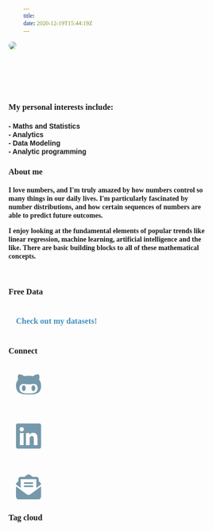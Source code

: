 ```yaml
---
title:   
date: 2020-12-19T15:44:19Z
---
```


<style type="text/css">


body {
  scroll-snap-type: y proximity;
  scroll-padding-top: 15vh;
  overflow-y: scroll;
}

img {
  border-radius: 8px;
}

#pic{
width:100%;
height: 100px;
}

@keyframes slidein {
  from {
    margin-left: 55%;
    width: 100%;
    margin-top: 5px;
    animation: slidein 1s ;
   }
   
 to {
    margin-left: 5%;
    width: 100%;
    margin: 140px;
    margin-top: 75px;
  }
}


a, a:link, a:visited {
  text-decoration: none;
  padding: 9px 15px;
  color: #438ebc;

}

#interests{
  width:justify;
  text-align: left;
  font-color:black;
  line-height: 17px;
  font-size: justify;
  font-family: helvetica;
  }

#about{
  width:justify;
  text-align: left;
  font-color:black;
  line-height: 17px;
  font-size: justify;
  word-break: break;
  flex-flow: column wrap;
  font-family: helvetica; 
}



#data{
  width:justify;
  font-color:black;
  line-height: 17px;
  font-size: justify;
  font-family: helvetica;
  
}

a:hover{
color: #bc438e;
padding:5px;

}

* {
  box-sizing: border-box;
  margin: 0;
  padding: 0;
  font-family: Outfit;
}

body,
html {
  width: 100%;
  height: 100%;
}

#wrapper {
  background: #fcfcfa;
  color: #438ebc;
  align-items: center;
}

.heading {
  font-size: 3em;
}

.caption {
  font-size: 1em;
  padding: 5px;
  font-family: helvetica;
}

h3{
text-align: left;
}

</style>

<body>
<div id="pic">
<img src="/images/avatar.jpg"/>
</div>



<h3>My personal interests include:</h3>
<p></p>
<h4>
<div id="interests">
        - Maths and Statistics<br>
        - Analytics<br>
        - Data Modeling<br>
        - Analytic programming
        <p></p>
        </h4>
</div>


<div id="about">

<center>

<H3>About me</H3> 
<p></p>
</center>
<h4>
I love numbers, and I'm truly amazed by how numbers control so many things in our daily lives. 
I'm particularly fascinated by number distributions, and how certain sequences of numbers are able to predict future outcomes.
<p>
I enjoy looking at the fundamental elements of popular trends like linear regression, machine learning, artificial intelligence and the like.
There are basic building blocks to all of these mathematical concepts.
</h4>
</div>


<br>
  


 
<div class="data">
<h3>Free Data</h3>
    <div id="dt"><br>
      <h3><a href="https://github.com/NicJC/Datasets">Check out my datasets!</a></h3>
    </div>
    </div>

<br>

<h3>Connect</h3>


<a href="https://github.com/NicJC" target="_blank">

<svg xmlns="http://www.w3.org/2000/svg" viewBox="0 0 3840 512"><!--! Font Awesome Pro 6.2.1 by @fontawesome - https://fontawesome.com License - https://fontawesome.com/license (Commercial License) Copyright 2022 Fonticons, Inc. --><path fill="#7698ab" d="M186.1 328.7c0 20.9-10.9 55.1-36.7 55.1s-36.7-34.2-36.7-55.1 10.9-55.1 36.7-55.1 36.7 34.2 36.7 55.1zM480 278.2c0 31.9-3.2 65.7-17.5 95-37.9 76.6-142.1 74.8-216.7 74.8-75.8 0-186.2 2.7-225.6-74.8-14.6-29-20.2-63.1-20.2-95 0-41.9 13.9-81.5 41.5-113.6-5.2-15.8-7.7-32.4-7.7-48.8 0-21.5 4.9-32.3 14.6-51.8 45.3 0 74.3 9 108.8 36 29-6.9 58.8-10 88.7-10 27 0 54.2 2.9 80.4 9.2 34-26.7 63-35.2 107.8-35.2 9.8 19.5 14.6 30.3 14.6 51.8 0 16.4-2.6 32.7-7.7 48.2 27.5 32.4 39 72.3 39 114.2zm-64.3 50.5c0-43.9-26.7-82.6-73.5-82.6-18.9 0-37 3.4-56 6-14.9 2.3-29.8 3.2-45.1 3.2-15.2 0-30.1-.9-45.1-3.2-18.7-2.6-37-6-56-6-46.8 0-73.5 38.7-73.5 82.6 0 87.8 80.4 101.3 150.4 101.3h48.2c70.3 0 150.6-13.4 150.6-101.3zm-82.6-55.1c-25.8 0-36.7 34.2-36.7 55.1s10.9 55.1 36.7 55.1 36.7-34.2 36.7-55.1-10.9-55.1-36.7-55.1z"/></svg></a>

 
<a href="https://www.linkedin.com/in/nicholas-coxen/" target="_blank"> 

<svg xmlns="http://www.w3.org/2000/svg" viewBox="0 0 3584 512"><!--! Font Awesome Pro 6.2.1 by @fontawesome - https://fontawesome.com License - https://fontawesome.com/license (Commercial License) Copyright 2022 Fonticons, Inc. --><path fill="#7698ab" d="M416 32H31.9C14.3 32 0 46.5 0 64.3v383.4C0 465.5 14.3 480 31.9 480H416c17.6 0 32-14.5 32-32.3V64.3c0-17.8-14.4-32.3-32-32.3zM135.4 416H69V202.2h66.5V416zm-33.2-243c-21.3 0-38.5-17.3-38.5-38.5S80.9 96 102.2 96c21.2 0 38.5 17.3 38.5 38.5 0 21.3-17.2 38.5-38.5 38.5zm282.1 243h-66.4V312c0-24.8-.5-56.7-34.5-56.7-34.6 0-39.9 27-39.9 54.9V416h-66.4V202.2h63.7v29.2h.9c8.9-16.8 30.6-34.5 62.9-34.5 67.2 0 79.7 44.3 79.7 101.9V416z"/></svg></a>

<a href="mailto:https://www.nicjcoxen@gmail.com" target="_blank">

<svg xmlns="http://www.w3.org/2000/svg" viewBox="0 0 4096 512"><!--! Font Awesome Pro 6.2.1 by @fontawesome - https://fontawesome.com License - https://fontawesome.com/license (Commercial License) Copyright 2022 Fonticons, Inc. --><path fill="#7698ab" d="M215.4 96H144 107.8 96v8.8V144v40.4 89L.2 202.5c1.6-18.1 10.9-34.9 25.7-45.8L48 140.3V96c0-26.5 21.5-48 48-48h76.6l49.9-36.9C232.2 3.9 243.9 0 256 0s23.8 3.9 33.5 11L339.4 48H416c26.5 0 48 21.5 48 48v44.3l22.1 16.4c14.8 10.9 24.1 27.7 25.7 45.8L416 273.4v-89V144 104.8 96H404.2 368 296.6 215.4zM0 448V242.1L217.6 403.3c11.1 8.2 24.6 12.7 38.4 12.7s27.3-4.4 38.4-12.7L512 242.1V448v0c0 35.3-28.7 64-64 64H64c-35.3 0-64-28.7-64-64v0zM176 160H336c8.8 0 16 7.2 16 16s-7.2 16-16 16H176c-8.8 0-16-7.2-16-16s7.2-16 16-16zm0 64H336c8.8 0 16 7.2 16 16s-7.2 16-16 16H176c-8.8 0-16-7.2-16-16s7.2-16 16-16z"/></svg></a>
</div>

<div class="tagcloud">
<p></p>
</center>
<H3>Tag cloud</H3>

<script>
$(document).ready(function(){
  $(".nav-tabs a").click(function(){
    $(this).tab('show');
  });
});
</script> 


</body>



 
